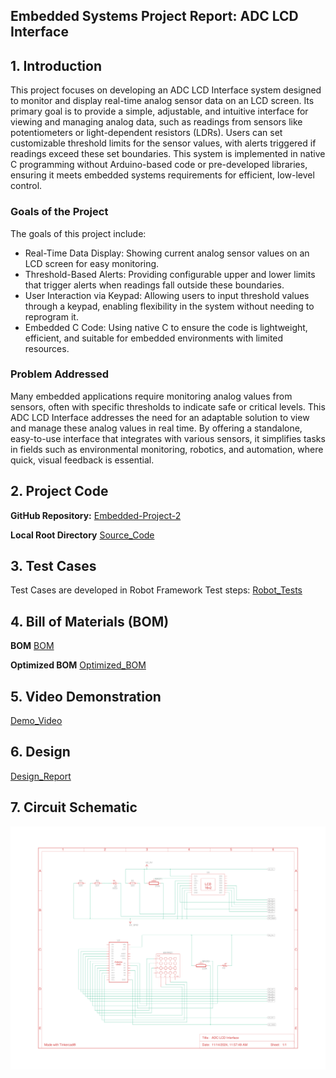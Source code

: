 ## Embedded Systems Project Report: ADC LCD Interface

## 1. Introduction
This project focuses on developing an ADC LCD Interface system designed to monitor and display real-time analog sensor data on an LCD screen. Its primary goal is to provide a simple, adjustable, and intuitive interface for viewing and managing analog data, such as readings from sensors like potentiometers or light-dependent resistors (LDRs). Users can set customizable threshold limits for the sensor values, with alerts triggered if readings exceed these set boundaries. This system is implemented in native C programming without Arduino-based code or pre-developed libraries, ensuring it meets embedded systems requirements for efficient, low-level control.

### Goals of the Project
The goals of this project include:

* Real-Time Data Display: Showing current analog sensor values on an LCD screen for easy monitoring.
* Threshold-Based Alerts: Providing configurable upper and lower limits that trigger alerts when readings fall outside these boundaries.
* User Interaction via Keypad: Allowing users to input threshold values through a keypad, enabling flexibility in the system without needing to reprogram it.
* Embedded C Code: Using native C to ensure the code is lightweight, efficient, and suitable for embedded environments with limited resources.

### Problem Addressed
Many embedded applications require monitoring analog values from sensors, often with specific thresholds to indicate safe or critical levels. This ADC LCD Interface addresses the need for an adaptable solution to view and manage these analog values in real time. By offering a standalone, easy-to-use interface that integrates with various sensors, it simplifies tasks in fields such as environmental monitoring, robotics, and automation, where quick, visual feedback is essential.

## 2. Project Code

**GitHub Repository:**
[Embedded-Project-2](https://github.com/sseifsalama/Embedded-Project-2)

**Local Root Directory**
[Source_Code](./src/main)

## 3. Test Cases

Test Cases are developed in Robot Framework Test steps:
[Robot_Tests](./test/assignment_test_cases.robot)

## 4. Bill of Materials (BOM)

**BOM**
[BOM](./bom/BOM.csv)

**Optimized BOM**
[Optimized_BOM](./bom/optimized_bom.csv)

## 5. Video Demonstration

[Demo_Video](./video/sample_video.mp4)


## 6. Design
[Design_Report](./design/project_design_tpl.md)

## 7. Circuit Schematic
![Schematic](design/ADC_LCD_Interface_Circuit.png)